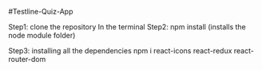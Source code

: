 
#Testline-Quiz-App

Step1: clone the repository
In the terminal
Step2: npm install (installs the node module folder)

Step3: installing all the dependencies
npm i react-icons react-redux react-router-dom